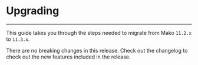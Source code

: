 # Upgrading

--------------------------------------------------------

This guide takes you through the steps needed to migrate from Mako `11.2.x` to `11.3.x`.

There are no breaking changes in this release. Check out the changelog to check out the new features included in the release.
